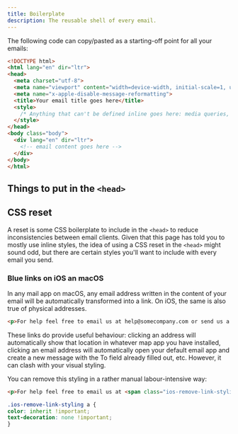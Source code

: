 ```yaml
---
title: Boilerplate
description: The reusable shell of every email.
---
```


The following code can copy/pasted as a starting-off point for all your emails:

```html
<!DOCTYPE html>
<html lang="en" dir="ltr">
<head>
  <meta charset="utf-8">
  <meta name="viewport" content="width=device-width, initial-scale=1, user-scalable=yes">
  <meta name="x-apple-disable-message-reformatting">
  <title>Your email title goes here</title>
  <style>
    /* Anything that can't be defined inline goes here: media queries, @font-face declarations, etc */
  </style>
</head>
<body class="body">
  <div lang="en" dir="ltr">
    <!-- email content goes here -->
  </div>
</body>
</html>
```

## Things to put in the `<head>`

## CSS reset
A reset is some CSS boilerplate to include in the `<head>` to reduce inconsistencies between email clients. Given that this page has told you to mostly use inline styles, the idea of using a CSS reset in the `<head>` might sound odd, but there are certain styles you'll want to include with every email you send. 

### Blue links on iOS an macOS
In any mail app on macOS, any email address written in the content of your email will be automatically transformed into a link. On iOS, the same is also true of physical addresses.

```html
<p>For help feel free to email us at help@somecompany.com or send us a letter at 6 Pancras Sq, London N1C 4AG</p>
```

These links do provide useful behaviour: clicking an address will automatically show that location in whatever map app you have installed, clicking an email address will automatically open your default email app and create a new message with the To field already filled out, etc. However, it can clash with your visual styling. 

You can remove this styling in a rather manual labour-intensive way:

```html
<p>For help feel free to email us at <span class="ios-remove-link-styling">help@somecompany.com</span> or send us a letter at 6 Pancras Sq, London N1C 4AG</p>
```

```css
.ios-remove-link-styling a {
color: inherit !important;
text-decoration: none !important;
}
```


